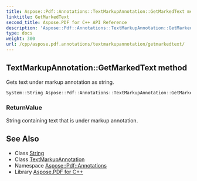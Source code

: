 ```yaml
---
title: Aspose::Pdf::Annotations::TextMarkupAnnotation::GetMarkedText method
linktitle: GetMarkedText
second_title: Aspose.PDF for C++ API Reference
description: 'Aspose::Pdf::Annotations::TextMarkupAnnotation::GetMarkedText method. Gets text under markup annotation as string in C++.'
type: docs
weight: 300
url: /cpp/aspose.pdf.annotations/textmarkupannotation/getmarkedtext/
---
```

## TextMarkupAnnotation::GetMarkedText method


Gets text under markup annotation as string.

```cpp
System::String Aspose::Pdf::Annotations::TextMarkupAnnotation::GetMarkedText()
```


### ReturnValue

String containing text that is under markup annotation.

## See Also

* Class [String](../../../system/string/)
* Class [TextMarkupAnnotation](../)
* Namespace [Aspose::Pdf::Annotations](../../)
* Library [Aspose.PDF for C++](../../../)
